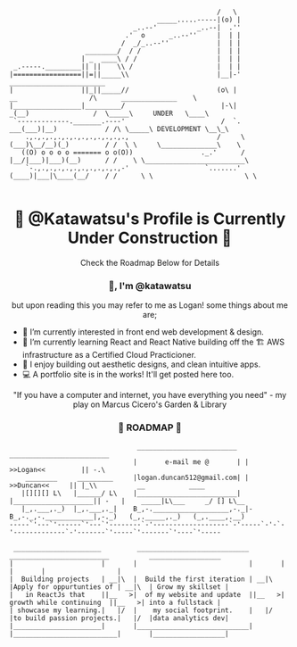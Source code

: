 
```                                                 .-.
                                                    /   \
                                     _____.....-----|(o) |
                               _..--'          _..--|  .''
                             .'  o      _..--''     |  | |
                            /  _/_..--''            |  | |
                   ________/  / /                   |  | |
                  | _  ____\ / /                    |  | |
 _.-----._________|| ||    \\ /                     |  | |
|=================||=||_____\\                      |__|-'                                   ________________________
|                 ||_||_____//                      (o\ |              __                  /\      ______________    \
|_________________|_________/                        |-\|            _(__)                /  \_____\     UNDER   \____\
 `-------------._______.----'                        /  `.       ___(___)|__)            / /\ \_____\ DEVELOPMENT \__\_\
    .,.,.,.,.,.,.,.,.,.,.,.,.,                      /     \     (___)\__/__)(_)         / /  \ \     \______________\    \
   ((O) o o o o ======= o o(O))                 ._.'      /    |__/|___)|___)(__)      / /    \ \_________________________\
    `-.,.,.,.,.,.,.,.,.,.,.,-'                   `.......'    (____)|___|\____(__/    / /      \ \                       \ \
    
```
<h1 align="center"> 🚧 @Katawatsu's Profile is Currently Under Construction 🚧 </h1>
<p align="center"> Check the Roadmap Below for Details </p>
      
<h3 align="center"> 👋, I'm @katawatsu </h3>
<p align="center">but upon reading this you may refer to me as Logan! some things about me are;</p>


- 👀 I’m currently interested in front end web development & design.
- 🌱 I’m currently learning React and React Native building off the 🏗️ AWS infrastructure as a Certified Cloud Practicioner.
- 💞️ I enjoy building out aesthetic designs, and clean intuitive apps.
- 💻 A portfolio site is in the works! It'll get posted here too.
<div align="center">
"If you have a computer and internet, you have everything you need"
 - my play on Marcus Cicero's Garden & Library
</div>


<h3 align="center"> 🚦 ROADMAP 🚦 </h3>

```
                                _________________________   _________________________
                               |       e-mail me @       | |  >>Logan<<         || -.\
    ________     _________     |logan.duncan512@gmail.com| |     >>Duncan<<     || |_\\          __           ____
   |[][][] L\   |______/ L\    |_________________________| |____________________|| -   |    _____|L\___     _/ [] L\__
   |_,.___,._)  |_,.___,._|    B_,-.___________________,-._|-B_,-._,-.____________|,-._)   (_,._____,._)   (_,.____,.__)
-----`'---`'------`'---`'--------`-'-------------------`-'-----`-'-`-'-------------`-'-------`'-----`'-------`'----`'-----
 
 ______________________         ____________________________         _________________________          __________________
|                      |       |                            |       |                          |       |                  |
|  Building projects   | __|\  |  Build the first iteration | __|\  |Apply for oppurtunties of | __|\  | Grow my skillset |
|   in ReactJs that    ||__   >|  of my website and update  ||__   >| growth while continuing  ||__   >| into a fullstack |
| showcase my learning.|   |/  |    my social footprint.    |   |/  |to build passion projects.|   |/  |data analytics dev|
|______________________|       |____________________________|       |__________________________|       |__________________|
  
```

